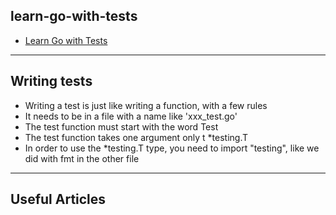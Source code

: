 ## learn-go-with-tests

* [Learn Go with Tests](https://quii.gitbook.io/learn-go-with-tests/)

***

## Writing tests

* Writing a test is just like writing a function, with a few rules
* It needs to be in a file with a name like 'xxx_test.go'
* The test function must start with the word Test
* The test function takes one argument only t *testing.T
* In order to use the *testing.T type, you need to import "testing", like we did with fmt in the other file

***
## Useful Articles

